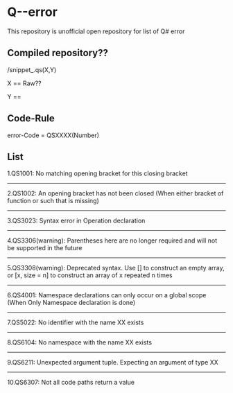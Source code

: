 # Q--error 

This repository is unofficial open repository for list of Q# error 


## Compiled repository??

/snippet_.qs(X,Y)

X == Raw??

Y == 


## Code-Rule

error-Code = QSXXXX(Number)



## List

1.QS1001: No matching opening bracket for this closing bracket 

---


2.QS1002: An opening bracket has not been closed (When either bracket of function or such that is missing)

---

3.QS3023:  Syntax error in Operation declaration

---

4.QS3306(warning): Parentheses here are no longer required and will not be supported in the future 

---

5.QS3308(warning): Deprecated syntax. Use [] to construct an empty array, or [x, size = n] to construct an array of x repeated n times

---

6.QS4001: Namespace declarations can only occur on a global scope (When Only Namespace declaration is done)

---

7.QS5022: No identifier with the name XX exists

---

8.QS6104: No namespace with the name XX exists

---

9.QS6211: Unexpected argument tuple. Expecting an argument of type XX

---

10.QS6307: Not all code paths return a value
